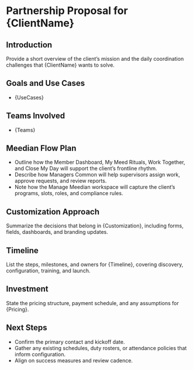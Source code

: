 # Partnership Proposal for {ClientName}

## Introduction
Provide a short overview of the client’s mission and the daily coordination challenges that {ClientName} wants to solve.

## Goals and Use Cases
- {UseCases}

## Teams Involved
- {Teams}

## Meedian Flow Plan
- Outline how the Member Dashboard, My Meed Rituals, Work Together, and Close My Day will support the client’s frontline rhythm.
- Describe how Managers Common will help supervisors assign work, approve requests, and review reports.
- Note how the Manage Meedian workspace will capture the client’s programs, slots, roles, and compliance rules.

## Customization Approach
Summarize the decisions that belong in {Customization}, including forms, fields, dashboards, and branding updates.

## Timeline
List the steps, milestones, and owners for {Timeline}, covering discovery, configuration, training, and launch.

## Investment
State the pricing structure, payment schedule, and any assumptions for {Pricing}.

## Next Steps
- Confirm the primary contact and kickoff date.
- Gather any existing schedules, duty rosters, or attendance policies that inform configuration.
- Align on success measures and review cadence.
